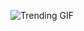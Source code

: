 ![Trending GIF](https://media3.giphy.com/media/rplvK3z0IzLqBxVJWk/giphy.gif?cid=8bb217720mule1qpa3ot538l5i4h6sheuazhvdr600d9fftv&ep=v1_gifs_search&rid=giphy.gif&ct=g)
